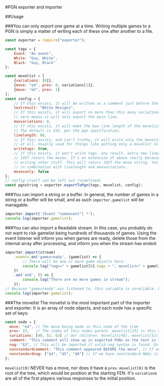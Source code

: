 #PGN exporter and importer

##Usage

###You can only export one game at a time. Writing multiple games to a PGN is simply a matter of writing each of these one after another to a file.
```javascript
const exporter = require("exporter");

const tags = {
    Event: "An event",
    White: "Guy, White",
    Black: "Guy, Black"
};

const movelist = [
    {variations: [0]},
    {move: "e4", prev: 0, variations[1]},
    {move: "e5", prev: 1}
];
const config = {
    // If this exists, it will be written as a comment just before the final result
    textresult: "White Resigns",
    // If this exists, it will export no more than this many variations.
    // zero means it will only export the main line.
    maxvariations: 0,
    // If this exists, it will make the max line length of the movelist this.
    // The default is 255, per the pgn specification.
    linelength: 80,
    // If this exists, and isn't truthy, it will write only the movelist with no tags
    // at all. Usually used for things like getting only a movelist in unit tests.
    writetags: true,
    // If this exists, it won't write tags, any result, extra new lines, etc. It will
    // JUST return the moves. It's an extension of above really because it was still
    // writing other stuff. This will return JUST the move string. You can also use it
    // in combination with linelength and maxvariations.
    movesonly: false
};
// config itself can be left out (undefined)
const pgnstring = exporter.exportToPgn(tags, movelist, config);
```

###You can import a string or a buffer. In general, the number of games in a string or a buffer will be small, and as such `importer.gamelist` will be managable.
```javascript
importer.import('[Event "someevent"] *');
console.log(importer.gamelist);
```

###You can also import a Readable stream. In this case, you probably do not want to risk gamelist being hundreds of thousands of games. Using the event listener will inform you when games are ready, delete those from the internal array after processing, and inform you when the stream has ended:
```javascript
importer.import(stream)
    .events.on('gamesready', (gamelist) => {
        // There will be one or more game objects here:
        console.log("tags=" + gamelist[0].tags + ", movelist=" + gamelist[0].movelist);
    })
    .on('end', () => {
        console.log("There are no more games in stream");
    });
// Because "gamesready" was listened to, this variable is unreliable. Do not use it.
console.log(importer.gamelist);
```

###The movelist
The movelist is the most important part of the importer and exporter. It is an array of node objects, and each node has a specific set of keys:
```javascript
const node = {
  move: "e4", // The move being made in this node of the tree
  prev: 23,   // The index of this nodes parent. movelist[23] is this nodes parent
  variations: [40, 52, 63] // Our children. movelist[40], movelist[52], and movelist[63] are all variations of moves made in response to e4, with movelist[40], or the first variation in the list, being main line.
  comment: "This comment will show up in exported PGNs as the text in the {curly braces}. Imported {curly braces} will be here",
  nag: "$3", // This will be imported if valid nag syntax is found. On export though, it will export anything in this field, making PGNs invalid if it's not a true NAG.
  nonstandardcomment: "This comment appeared BEFORE the move", // If we have non-standard PGN comments, they will be saved here
  nonstandardnag: ["$4", "$5", "$6"] // If we have nonstandard NAGs (i.e. multiples, particularly non-standardized like 6. 'Nf6?? +- = !' they will be saved in this array.
};
```
`movelist[0]` NEVER has a move, nor does it have a `prev`. `movelist[0]` is the root of the tree, which would be position at the starting FEN. It's `variation`s are all of the first players various responses to the initial position.
